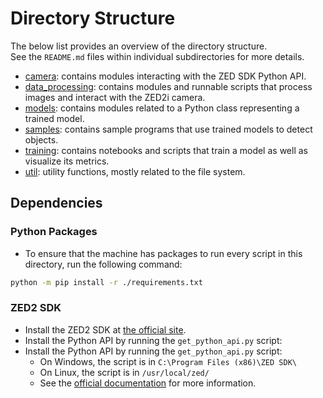 # Directory Structure
The below list provides an overview of the directory structure.\
See the `README.md` files within individual subdirectories for more details.
* [camera](camera/README.md): contains modules interacting with the ZED SDK Python API.
* [data_processing](data_processing/README.md): contains modules and runnable scripts that process images and interact with the ZED2i camera.
* [models](models/python/README.md): contains modules related to a Python class representing a trained model.
* [samples](samples/python/README.md): contains sample programs that use trained models to detect objects.
* [training](training/README.md): contains notebooks and scripts that train a model as well as visualize its metrics.
* [util](util/README.md): utility functions, mostly related to the file system.

## Dependencies
### Python Packages
* To ensure that the machine has packages to run every script in this directory, run the following command:
```bash
python -m pip install -r ./requirements.txt
```

### ZED2 SDK
* Install the ZED2 SDK at [the official site](https://www.stereolabs.com/developers/release/).
* Install the Python API by running the `get_python_api.py` script:
* Install the Python API by running the `get_python_api.py` script:
	* On Windows, the script is in `C:\Program Files (x86)\ZED SDK\`
	* On Linux, the script is in `/usr/local/zed/`
	* See the [official documentation](https://www.stereolabs.com/docs/app-development/python/install/#installing-the-python-api) for more information.
